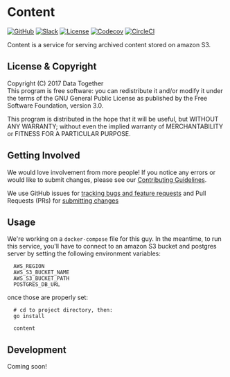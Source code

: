 # Content

[![GitHub](https://img.shields.io/badge/project-Data_Together-487b57.svg?style=flat-square)](http://github.com/datatogether)
[![Slack](https://img.shields.io/badge/slack-Archivers-b44e88.svg?style=flat-square)](https://archivers-slack.herokuapp.com/)
[![License](https://img.shields.io/github/license/github/datatogether.svg)](./LICENSE)
[![Codecov](https://img.shields.io/codecov/c/github/datatogether/task_mgmt.svg?style=flat-square)](https://codecov.io/gh/datatogether/task_mgmt)
[![CircleCI](https://img.shields.io/circleci/project/github/datatogether/coverage.svg?style=flat-square)](https://circleci.com/gh/datatogether/coverage)

Content is a service for serving archived content stored on amazon S3.

## License & Copyright

Copyright (C) 2017 Data Together  
This program is free software: you can redistribute it and/or modify it under
the terms of the GNU General Public License as published by the Free Software
Foundation, version 3.0.

This program is distributed in the hope that it will be useful, but WITHOUT ANY
WARRANTY; without even the implied warranty of MERCHANTABILITY or FITNESS FOR A
PARTICULAR PURPOSE.

## Getting Involved

We would love involvement from more people! If you notice any errors or would like to submit changes, please see our [Contributing Guidelines](./.github/CONTRIBUTING.md).

We use GitHub issues for [tracking bugs and feature requests](https://github.com/datatogether/REPONAME/issues) and Pull Requests (PRs) for [submitting changes](https://github.com/datatogether/REPONAME/pulls)

## Usage

We're working on a `docker-compose` file for this guy. In the meantime, to run this service, you'll have to connect to an amazon S3 bucket and postgres server by setting the following environment variables:
```shell
  AWS_REGION
  AWS_S3_BUCKET_NAME
  AWS_S3_BUCKET_PATH
  POSTGRES_DB_URL
```

once those are properly set:
```shell
  # cd to project directory, then:
  go install

  content
```

## Development

Coming soon!
